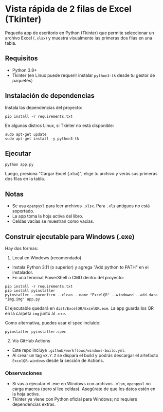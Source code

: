 # Vista rápida de 2 filas de Excel (Tkinter)

Pequeña app de escritorio en Python (Tkinter) que permite seleccionar un archivo Excel (`.xlsx`) y muestra visualmente las primeras dos filas en una tabla.

## Requisitos

- Python 3.8+
- Tkinter (en Linux puede requerir instalar `python3-tk` desde tu gestor de paquetes)

## Instalación de dependencias

Instala las dependencias del proyecto:

```
pip install -r requirements.txt
```

En algunas distros Linux, si Tkinter no está disponible:

```
sudo apt-get update
sudo apt-get install -y python3-tk
```

## Ejecutar

```
python app.py
```

Luego, presiona "Cargar Excel (.xlsx)", elige tu archivo y verás sus primeras dos filas en la tabla.

## Notas

- Se usa `openpyxl` para leer archivos `.xlsx`. Para `.xls` antiguos no está soportado.
- La app toma la hoja activa del libro.
- Celdas vacías se muestran como vacías.

## Construir ejecutable para Windows (.exe)

Hay dos formas:

1) Local en Windows (recomendado)

- Instala Python 3.11 (o superior) y agrega "Add python to PATH" en el instalador.
- En una terminal PowerShell o CMD dentro del proyecto:

```
pip install -r requirements.txt
pip install pyinstaller
pyinstaller --noconfirm --clean --name "ExcelQR" --windowed --add-data "img;img" app.py
```

El ejecutable quedará en `dist/ExcelQR/ExcelQR.exe`. La app guarda los QR en la carpeta `img` junto al `.exe`.

Como alternativa, puedes usar el spec incluido:

```
pyinstaller pyinstaller.spec
```

2) Vía GitHub Actions

- Este repo incluye `.github/workflows/windows-build.yml`.
- Al crear un tag `vX.Y.Z` se dispara el build y podrás descargar el artefacto `ExcelQR-windows` desde la sección de Actions.

### Observaciones

- Si vas a ejecutar el .exe en Windows con archivos `.xlsm`, `openpyxl` no carga macros (pero sí lee celdas). Asegúrate de que los datos estén en la hoja activa.
- Tkinter ya viene con Python oficial para Windows; no requiere dependencias extras.
